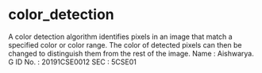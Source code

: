 # color_detection
A color detection algorithm identifies pixels in an image that match a specified color or color range. The color of detected pixels can then be changed to distinguish them from the rest of the image.
Name : Aishwarya. G
ID No. : 20191CSE0012
SEC : 5CSE01
